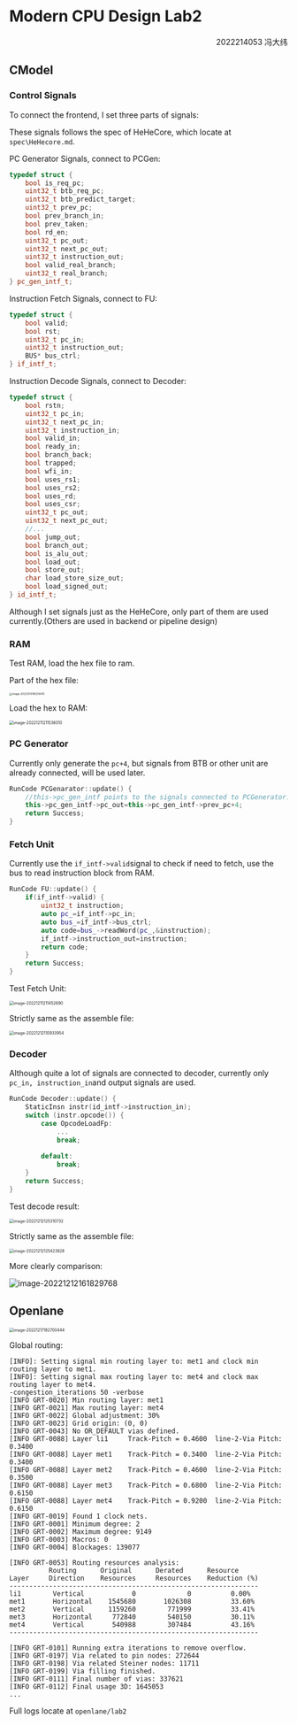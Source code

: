 # Modern CPU Design Lab2

<p align=right>2022214053 冯大纬</p>

## CModel

### Control Signals

To connect the frontend, I set three parts of signals:

These signals follows the spec of HeHeCore, which locate at `spec\HeHecore.md`.

PC Generator Signals, connect to PCGen:

```c++
typedef struct {
    bool is_req_pc;
    uint32_t btb_req_pc;
    uint32_t btb_predict_target;
    uint32_t prev_pc;
    bool prev_branch_in;
    bool prev_taken;
    bool rd_en;
    uint32_t pc_out;
    uint32_t next_pc_out;
    uint32_t instruction_out;
    bool valid_real_branch;
    uint32_t real_branch;
} pc_gen_intf_t;
```

Instruction Fetch Signals, connect to FU:

```c++
typedef struct {
    bool valid;
    bool rst;
    uint32_t pc_in;
    uint32_t instruction_out;
    BUS* bus_ctrl;
} if_intf_t;
```

Instruction Decode Signals, connect to Decoder:

```c++
typedef struct {
    bool rstn;
    uint32_t pc_in;
    uint32_t next_pc_in;
    uint32_t instruction_in;
    bool valid_in;
    bool ready_in;
    bool branch_back;
    bool trapped;
    bool wfi_in;
    bool uses_rs1;
    bool uses_rs2;
    bool uses_rd;
    bool uses_csr;
    uint32_t pc_out;
    uint32_t next_pc_out;
    //...
    bool jump_out;
    bool branch_out;
    bool is_alu_out;
    bool load_out;
    bool store_out;
    char load_store_size_out;
    bool load_signed_out;
} id_intf_t;
```

Although I set signals just as the HeHeCore, only part of them are used currently.(Others are used in backend or pipeline design)

### RAM

Test RAM, load the hex file to ram.

Part of the hex file:

<img src="./asset/image-20221210185216415.png" alt="image-20221210185216415" style="zoom:33%;" />

Load the hex to RAM:

<img src="./asset/image-20221211211536010.png" alt="image-20221211211536010" style="zoom:50%;" />

### PC Generator

Currently only generate the `pc+4`, but signals from BTB or other unit are already connected, will be used later.

```c++
RunCode PCGenarator::update() {
    //this->pc_gen_intf points to the signals connected to PCGenerator.
    this->pc_gen_intf->pc_out=this->pc_gen_intf->prev_pc+4;
    return Success;
}
```

### Fetch Unit

Currently use the `if_intf->valid`signal to check if need to fetch, use the bus to read instruction block from RAM.

```c++
RunCode FU::update() {
    if(if_intf->valid) {
        uint32_t instruction;
        auto pc_=if_intf->pc_in;
        auto bus_=if_intf->bus_ctrl;
        auto code=bus_->readWord(pc_,&instruction);
        if_intf->instruction_out=instruction;
        return code;
    }
    return Success;
}
```

Test Fetch Unit:

<img src="./asset/image-20221211211452690.png" alt="image-20221211211452690" style="zoom:50%;" />

Strictly same as the assemble file:

<img src="./asset/image-20221212110933954.png" alt="image-20221212110933954" style="zoom:50%;" />

### Decoder

Although quite a lot of signals are connected to decoder, currently only `pc_in, instruction_in`and output signals are used.

```c++
RunCode Decoder::update() {
    StaticInsn instr(id_intf->instruction_in);
    switch (instr.opcode()) {
        case OpcodeLoadFp:
            ...
            break;
            
        default:
            break;
    }
    return Success;
}
```

Test decode result:

<img src="./asset/image-20221212125310732.png" alt="image-20221212125310732" style="zoom:50%;" />

Strictly same as the assemble file:

<img src="./asset/image-20221212125423828.png" alt="image-20221212125423828" style="zoom:50%;" />

More clearly comparison:

![image-20221212161829768](./asset/image-20221212161829768.png)

## Openlane

<img src="./asset/image-20221217182700444.png" alt="image-20221217182700444" style="zoom:50%;" />

Global routing:

```
[INFO]: Setting signal min routing layer to: met1 and clock min routing layer to met1. 
[INFO]: Setting signal max routing layer to: met4 and clock max routing layer to met4. 
-congestion_iterations 50 -verbose
[INFO GRT-0020] Min routing layer: met1
[INFO GRT-0021] Max routing layer: met4
[INFO GRT-0022] Global adjustment: 30%
[INFO GRT-0023] Grid origin: (0, 0)
[INFO GRT-0043] No OR_DEFAULT vias defined.
[INFO GRT-0088] Layer li1     Track-Pitch = 0.4600  line-2-Via Pitch: 0.3400
[INFO GRT-0088] Layer met1    Track-Pitch = 0.3400  line-2-Via Pitch: 0.3400
[INFO GRT-0088] Layer met2    Track-Pitch = 0.4600  line-2-Via Pitch: 0.3500
[INFO GRT-0088] Layer met3    Track-Pitch = 0.6800  line-2-Via Pitch: 0.6150
[INFO GRT-0088] Layer met4    Track-Pitch = 0.9200  line-2-Via Pitch: 0.6150
[INFO GRT-0019] Found 1 clock nets.
[INFO GRT-0001] Minimum degree: 2
[INFO GRT-0002] Maximum degree: 9149
[INFO GRT-0003] Macros: 0
[INFO GRT-0004] Blockages: 139077

[INFO GRT-0053] Routing resources analysis:
          Routing      Original      Derated      Resource
Layer     Direction    Resources     Resources    Reduction (%)
---------------------------------------------------------------
li1        Vertical            0             0          0.00%
met1       Horizontal    1545680       1026308          33.60%
met2       Vertical      1159260        771999          33.41%
met3       Horizontal     772840        540150          30.11%
met4       Vertical       540988        307484          43.16%
---------------------------------------------------------------

[INFO GRT-0101] Running extra iterations to remove overflow.
[INFO GRT-0197] Via related to pin nodes: 272644
[INFO GRT-0198] Via related Steiner nodes: 11711
[INFO GRT-0199] Via filling finished.
[INFO GRT-0111] Final number of vias: 337621
[INFO GRT-0112] Final usage 3D: 1645053
...
```

Full logs locate at `openlane/lab2`
